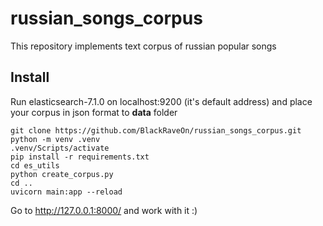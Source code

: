 # russian_songs_corpus
 This repository implements text corpus of russian popular songs
## Install
Run elasticsearch-7.1.0 on localhost:9200 (it's default address) and place your corpus in json format to **data** folder
```
git clone https://github.com/BlackRaveOn/russian_songs_corpus.git
python -m venv .venv
.venv/Scripts/activate
pip install -r requirements.txt
cd es_utils
python create_corpus.py
cd ..
uvicorn main:app --reload
```
Go to http://127.0.0.1:8000/ and work with it :)
